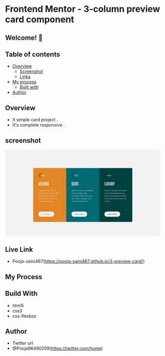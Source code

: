 # Frontend Mentor - 3-column preview card component

## Welcome! 👋

## Table of contents

- [Overview](#overview)
  - [Screenshot](#screenshot)
  - [Links](#links)
- [My process](#my-process)
  - [Built with](#built-with)
- [Author](#author)

## Overview 
- It simple card project .
- It's complete responsive . 

## screenshot
<img src="https://github.com/Pooja-saini467/3-preview-card/blob/main/design/desktop-design.jpg">

## Live Link
- Pooja-saini467(https://pooja-saini467.github.io/3-preview-card/)


## My Process
## Build With
- html5
- css3
- css-flexbox

## Author
- Twitter url
- @Pooja96490259(https://twitter.com/home)
